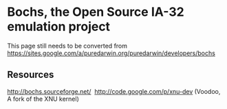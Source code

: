 Bochs, the Open Source IA-32 emulation project
==============================================

This page still needs to be converted from https://sites.google.com/a/puredarwin.org/puredarwin/developers/bochs

Resources
---------
<http://bochs.sourceforge.net/> 
<http://code.google.com/p/xnu-dev> (Voodoo, A fork of the XNU kernel)